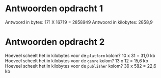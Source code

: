 # Antwoorden opdracht 1

Antwoord in bytes: 
171 X 16719 = 2858949
Antwoord in kilobytes: 
2858,9

# Antwoorden opdracht 2

Hoeveel scheelt het in kilobytes voor de `platform` kolom?
10 x 31 = 31,0 kb
Hoeveel scheelt het in kilobytes voor de `genre` kolom?
13 x 12 = 15,6 kb
Hoeveel scheelt het in kilobytes voor de `publisher` kolom?
39 x 582 = 22,6 kb